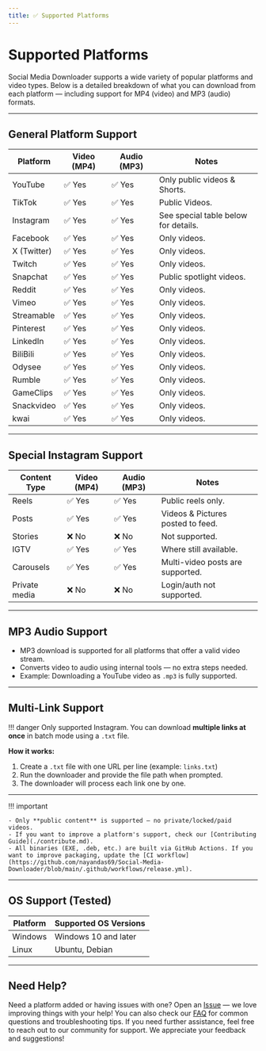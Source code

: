 ```yaml
---
title: ✅ Supported Platforms
---
```


# Supported Platforms

Social Media Downloader supports a wide variety of popular platforms and video types. Below is a detailed breakdown of what you can download from each platform — including support for MP4 (video) and MP3 (audio) formats.

---

## General Platform Support

| Platform     | Video (MP4) | Audio (MP3) | Notes                                   |
|--------------|-------------|-------------|-----------------------------------------|
| YouTube      | ✅ Yes       | ✅ Yes       | Only public videos & Shorts.                 |
| TikTok       | ✅ Yes       | ✅ Yes       | Public Videos.                        |
| Instagram    | ✅ Yes       | ✅ Yes       | See special table below for details.  |
| Facebook     | ✅ Yes       | ✅ Yes       | Only videos.                          |
| X (Twitter)  | ✅ Yes       | ✅ Yes       | Only videos.                          |
| Twitch       | ✅ Yes       | ✅ Yes       | Only videos.                          |
| Snapchat     | ✅ Yes       | ✅ Yes       | Public spotlight videos.              |
| Reddit       | ✅ Yes       | ✅ Yes       | Only videos.                          |
| Vimeo        | ✅ Yes       | ✅ Yes       | Only videos.                          |
| Streamable   | ✅ Yes       | ✅ Yes       | Only videos.                          |
| Pinterest    | ✅ Yes       | ✅ Yes       | Only videos.                          |
| LinkedIn     | ✅ Yes       | ✅ Yes       | Only videos.                          |
| BiliBili     | ✅ Yes       | ✅ Yes       | Only videos.                          |
| Odysee       | ✅ Yes       | ✅ Yes       | Only videos.                          |
| Rumble       | ✅ Yes       | ✅ Yes       | Only videos.                          |
| GameClips    | ✅ Yes       | ✅ Yes       | Only videos.                          |
| Snackvideo   | ✅ Yes       | ✅ Yes       | Only videos.                          |
| kwai         | ✅ Yes       | ✅ Yes       | Only videos.                          |

---

## Special Instagram Support

| Content Type   | Video (MP4) | Audio (MP3)   | Notes                                |
|----------------|-------------|---------------|--------------------------------------|
| Reels          | ✅ Yes       | ✅ Yes       | Public reels only.                   |
| Posts          | ✅ Yes       | ✅ Yes       | Videos & Pictures posted to feed.               |
| Stories        | ❌ No        | ❌ No        | Not supported.                       |
| IGTV           | ✅ Yes       | ✅ Yes       | Where still available.               |
| Carousels      | ✅ Yes       | ✅ Yes       | Multi-video posts are supported.     |
| Private media  | ❌ No        | ❌ No        | Login/auth not supported.            |

---

## MP3 Audio Support

- MP3 download is supported for all platforms that offer a valid video stream.
- Converts video to audio using internal tools — no extra steps needed.
- Example: Downloading a YouTube video as `.mp3` is fully supported.

---

## Multi-Link Support

!!! danger
    Only supported Instagram.
    You can download **multiple links at once** in batch mode using a `.txt` file.

**How it works:**

1. Create a `.txt` file with one URL per line (example: `links.txt`)
2. Run the downloader and provide the file path when prompted.
3. The downloader will process each link one by one.


---

!!! important

    - Only **public content** is supported — no private/locked/paid videos.
    - If you want to improve a platform's support, check our [Contributing Guide](./contribute.md).
    - All binaries (EXE, .deb, etc.) are built via GitHub Actions. If you want to improve packaging, update the [CI workflow](https://github.com/nayandas69/Social-Media-Downloader/blob/main/.github/workflows/release.yml).

---

## OS Support (Tested)

| Platform | Supported OS Versions |
|----------|-----------------------|
| Windows  | Windows 10 and later  |
| Linux    | Ubuntu, Debian        |

---

## Need Help?

Need a platform added or having issues with one? Open an [Issue](https://github.com/nayandas69/Social-Media-Downloader/issues) — we love improving things with your help! You can also check our [FAQ](./faq.md) for common questions and troubleshooting tips. If you need further assistance, feel free to reach out to our community for support. We appreciate your feedback and suggestions!
